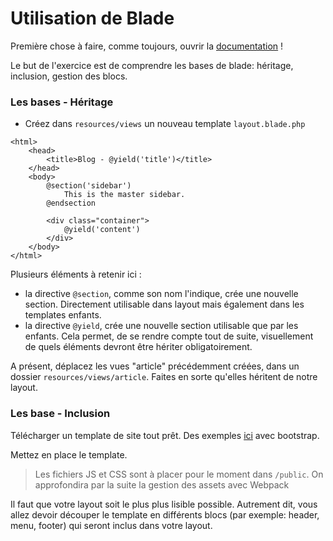 # Utilisation de Blade

Première chose à faire, comme toujours, ouvrir la [documentation](https://laravel.com/docs/5.6/blade) !

Le but de l'exercice est de comprendre les bases de blade: héritage, inclusion, gestion des blocs. 


### Les bases - Héritage

- Créez dans `resources/views` un nouveau template `layout.blade.php`

```blade
<html>
    <head>
        <title>Blog - @yield('title')</title>
    </head>
    <body>
        @section('sidebar')
            This is the master sidebar.
        @endsection

        <div class="container">
            @yield('content')
        </div>
    </body>
</html>
```

Plusieurs éléments à retenir ici :
- la directive `@section`, comme son nom l'indique, crée une nouvelle section. Directement utilisable dans layout mais également dans les templates enfants.
- la directive `@yield`, crée une nouvelle section utilisable que par les enfants. Cela permet, de se rendre compte tout de suite, visuellement de quels éléments devront être hériter obligatoirement.

A présent, déplacez les vues "article" précédemment créées, dans un dossier `resources/views/article`. 
Faites en sorte qu'elles héritent de notre layout.


### Les base - Inclusion

Télécharger un template de site tout prêt. Des exemples [ici](https://startbootstrap.com/template-categories/all/) avec bootstrap.

Mettez en place le template.

> Les fichiers JS et CSS sont à placer pour le moment dans `/public`.
> On approfondira par la suite la gestion des assets avec Webpack

Il faut que votre layout soit le plus plus lisible possible. 
Autrement dit, vous allez devoir découper le template en différents blocs (par exemple: header, menu, footer)
qui seront inclus dans votre layout.
 
